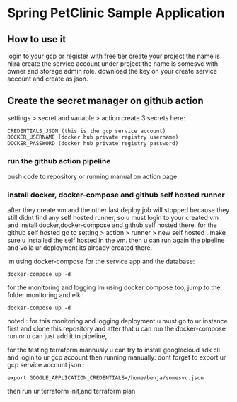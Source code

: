 # Spring PetClinic Sample Application 

## How to use it 
login to your gcp or register with free tier
create your project the name is hijra
create the service account under project the name is somesvc with owner and storage admin role.
download the key on your create service account and create as json.

## Create the secret manager on github action
settings > secret and variable > action
create 3 secrets here:

```
CREDENTIALS_JSON (this is the gcp service account)
DOCKER_USERNAME (docker hub private registry username)
DOCKER_PASSWORD (docker hub private registry password)

```
### run the github action pipeline
push code to repository or running manual on action page

### install docker, docker-compose and github self hosted runner
after they create vm and the other last deploy job  will stopped because they still didnt find any self hosted runner, so u must login to your created vm and install docker,docker-compose and github self hosted there.
for the github self hosted go to setting > action > runner  > new self hosted .
make sure u installed the self hosted in the vm.
then u can run again the pipeline and voila ur deployment its already created there. 


im using docker-compose for the service app and the database:

``` 
docker-compose up -d 
```

for the monitoring and logging im using docker compose too, jump to the folder monitoring and elk :

```
docker-compose up -d
```
noted : for this monitoring and logging deployment u must go to ur instance first and clone this repository and after that u can run the docker-compose run or u can just add it to pipeline,

for the testing terrafprm mannualy u can try to install googlecloud sdk cli and login to ur gcp account then running manually:
dont forget to export ur gcp service account json :
```
export GOOGLE_APPLICATION_CREDENTIALS=/home/benja/somesvc.json
```
then  run ur terraform init,and terraform plan 